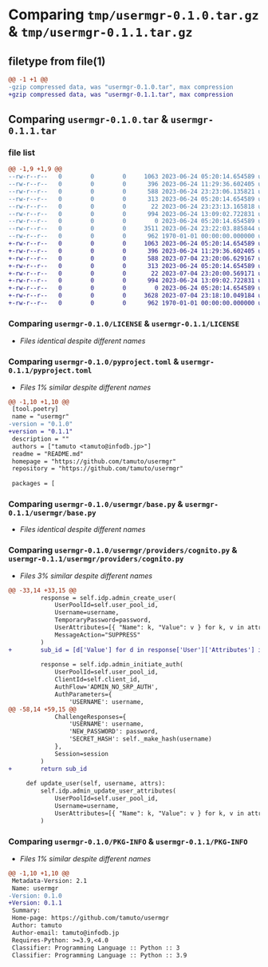 # Comparing `tmp/usermgr-0.1.0.tar.gz` & `tmp/usermgr-0.1.1.tar.gz`

## filetype from file(1)

```diff
@@ -1 +1 @@
-gzip compressed data, was "usermgr-0.1.0.tar", max compression
+gzip compressed data, was "usermgr-0.1.1.tar", max compression
```

## Comparing `usermgr-0.1.0.tar` & `usermgr-0.1.1.tar`

### file list

```diff
@@ -1,9 +1,9 @@
--rw-r--r--   0        0        0     1063 2023-06-24 05:20:14.654589 usermgr-0.1.0/LICENSE
--rw-r--r--   0        0        0      396 2023-06-24 11:29:36.602405 usermgr-0.1.0/README.md
--rw-r--r--   0        0        0      588 2023-06-24 23:23:06.135821 usermgr-0.1.0/pyproject.toml
--rw-r--r--   0        0        0      313 2023-06-24 05:20:14.654589 usermgr-0.1.0/usermgr/Factory.py
--rw-r--r--   0        0        0       22 2023-06-24 23:23:13.165818 usermgr-0.1.0/usermgr/__init__.py
--rw-r--r--   0        0        0      994 2023-06-24 13:09:02.722831 usermgr-0.1.0/usermgr/base.py
--rw-r--r--   0        0        0        0 2023-06-24 05:20:14.654589 usermgr-0.1.0/usermgr/providers/__init__.py
--rw-r--r--   0        0        0     3511 2023-06-24 23:22:03.885844 usermgr-0.1.0/usermgr/providers/cognito.py
--rw-r--r--   0        0        0      962 1970-01-01 00:00:00.000000 usermgr-0.1.0/PKG-INFO
+-rw-r--r--   0        0        0     1063 2023-06-24 05:20:14.654589 usermgr-0.1.1/LICENSE
+-rw-r--r--   0        0        0      396 2023-06-24 11:29:36.602405 usermgr-0.1.1/README.md
+-rw-r--r--   0        0        0      588 2023-07-04 23:20:06.629167 usermgr-0.1.1/pyproject.toml
+-rw-r--r--   0        0        0      313 2023-06-24 05:20:14.654589 usermgr-0.1.1/usermgr/Factory.py
+-rw-r--r--   0        0        0       22 2023-07-04 23:20:00.569171 usermgr-0.1.1/usermgr/__init__.py
+-rw-r--r--   0        0        0      994 2023-06-24 13:09:02.722831 usermgr-0.1.1/usermgr/base.py
+-rw-r--r--   0        0        0        0 2023-06-24 05:20:14.654589 usermgr-0.1.1/usermgr/providers/__init__.py
+-rw-r--r--   0        0        0     3628 2023-07-04 23:18:10.049184 usermgr-0.1.1/usermgr/providers/cognito.py
+-rw-r--r--   0        0        0      962 1970-01-01 00:00:00.000000 usermgr-0.1.1/PKG-INFO
```

### Comparing `usermgr-0.1.0/LICENSE` & `usermgr-0.1.1/LICENSE`

 * *Files identical despite different names*

### Comparing `usermgr-0.1.0/pyproject.toml` & `usermgr-0.1.1/pyproject.toml`

 * *Files 1% similar despite different names*

```diff
@@ -1,10 +1,10 @@
 [tool.poetry]
 name = "usermgr"
-version = "0.1.0"
+version = "0.1.1"
 description = ""
 authors = ["tamuto <tamuto@infodb.jp>"]
 readme = "README.md"
 homepage = "https://github.com/tamuto/usermgr"
 repository = "https://github.com/tamuto/usermgr"
 
 packages = [
```

### Comparing `usermgr-0.1.0/usermgr/base.py` & `usermgr-0.1.1/usermgr/base.py`

 * *Files identical despite different names*

### Comparing `usermgr-0.1.0/usermgr/providers/cognito.py` & `usermgr-0.1.1/usermgr/providers/cognito.py`

 * *Files 3% similar despite different names*

```diff
@@ -33,14 +33,15 @@
         response = self.idp.admin_create_user(
             UserPoolId=self.user_pool_id,
             Username=username,
             TemporaryPassword=password,
             UserAttributes=[{ "Name": k, "Value": v } for k, v in attrs.items()],
             MessageAction="SUPPRESS"
         )
+        sub_id = [d['Value'] for d in response['User']['Attributes'] if d['Name'] == 'sub'][0]
 
         response = self.idp.admin_initiate_auth(
             UserPoolId=self.user_pool_id,
             ClientId=self.client_id,
             AuthFlow='ADMIN_NO_SRP_AUTH',
             AuthParameters={
                 'USERNAME': username,
@@ -58,14 +59,15 @@
             ChallengeResponses={
                 'USERNAME': username,
                 'NEW_PASSWORD': password,
                 'SECRET_HASH': self._make_hash(username)
             },
             Session=session
         )
+        return sub_id
 
     def update_user(self, username, attrs):
         self.idp.admin_update_user_attributes(
             UserPoolId=self.user_pool_id,
             Username=username,
             UserAttributes=[{ "Name": k, "Value": v } for k, v in attrs.items()],
         )
```

### Comparing `usermgr-0.1.0/PKG-INFO` & `usermgr-0.1.1/PKG-INFO`

 * *Files 1% similar despite different names*

```diff
@@ -1,10 +1,10 @@
 Metadata-Version: 2.1
 Name: usermgr
-Version: 0.1.0
+Version: 0.1.1
 Summary: 
 Home-page: https://github.com/tamuto/usermgr
 Author: tamuto
 Author-email: tamuto@infodb.jp
 Requires-Python: >=3.9,<4.0
 Classifier: Programming Language :: Python :: 3
 Classifier: Programming Language :: Python :: 3.9
```

